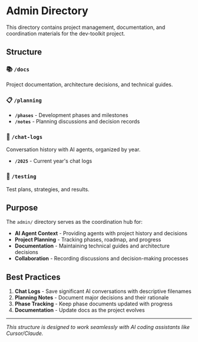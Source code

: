 # Admin Directory

This directory contains project management, documentation, and coordination materials for the dev-toolkit project.

## Structure

### 📚 `/docs`
Project documentation, architecture decisions, and technical guides.

### 📋 `/planning`
- **`/phases`** - Development phases and milestones
- **`/notes`** - Planning discussions and decision records

### 💬 `/chat-logs`
Conversation history with AI agents, organized by year.
- **`/2025`** - Current year's chat logs

### 🧪 `/testing`
Test plans, strategies, and results.

## Purpose

The `admin/` directory serves as the coordination hub for:
- **AI Agent Context** - Providing agents with project history and decisions
- **Project Planning** - Tracking phases, roadmap, and progress
- **Documentation** - Maintaining technical guides and architecture decisions
- **Collaboration** - Recording discussions and decision-making processes

## Best Practices

1. **Chat Logs** - Save significant AI conversations with descriptive filenames
2. **Planning Notes** - Document major decisions and their rationale
3. **Phase Tracking** - Keep phase documents updated with progress
4. **Documentation** - Update docs as the project evolves

---

*This structure is designed to work seamlessly with AI coding assistants like Cursor/Claude.*
